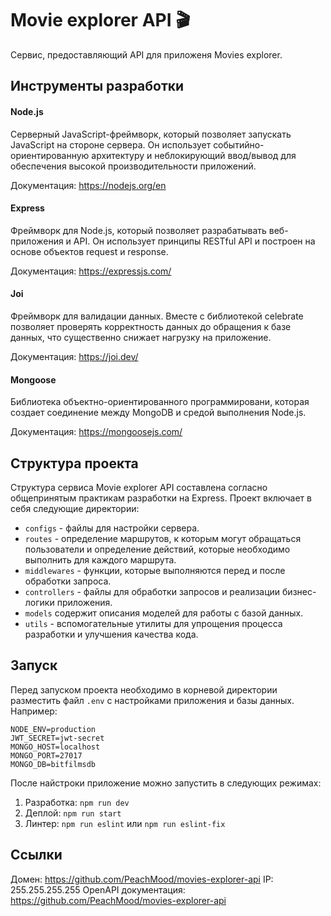 # Movie explorer API 🎬
Сервис, предоставляющий API для приложеня Movies explorer.

## Инструменты разработки
#### Node.js
Cерверный JavaScript-фреймворк, который позволяет запускать JavaScript на стороне сервера. Он использует событийно-ориентированную архитектуру и неблокирующий ввод/вывод для обеспечения высокой производительности приложений.

Документация: https://nodejs.org/en

#### Express
Фреймворк для Node.js, который позволяет разрабатывать веб-приложения и API. Он использует принципы RESTful API и построен на основе объектов request и response.

Документация: https://expressjs.com/

#### Joi
Фреймворк для валидации данных. Вместе с библиотекой сelebrate позволяет проверять корректность данных до обращения к базе данных, что существенно снижает нагрузку на приложение.

Документация: https://joi.dev/

#### Mongoose
Библиотека объектно-ориентированного программировани, которая создает соединение между MongoDB и средой выполнения Node.js.

Документация: https://mongoosejs.com/

## Структура проекта
Структура сервиса Movie explorer API составлена согласно общепринятым практикам разработки на Express. Проект включает в себя следующие директории:
* `configs` - файлы для настройки сервера.
* `routes` - определение маршрутов, к которым могут обращаться пользователи и определение действий, которые необходимо выполнить для каждого маршрута.
* `middlewares` - функции, которые выполняются перед и после обработки запроса.
* `controllers` - файлы для обработки запросов и реализации бизнес-логики приложения.
* `models` содержит описания моделей для работы с базой данных.
* `utils` - вспомогательные утилиты для упрощения процесса разработки и улучшения качества кода.

## Запуск
Перед запуском проекта необходимо в корневой директории разместить файл `.env` с настройками приложения и базы данных. Например:
```
NODE_ENV=production
JWT_SECRET=jwt-secret
MONGO_HOST=localhost
MONGO_PORT=27017
MONGO_DB=bitfilmsdb
```

После найстроки приложение можно запустить в следующих режимах:
1. Разработка: `npm run dev`
2. Деплой: `npm run start`
3. Линтер: `npm run eslint` или `npm run eslint-fix`

## Ссылки
Домен: https://github.com/PeachMood/movies-explorer-api
IP: 255.255.255.255
OpenAPI документация: https://github.com/PeachMood/movies-explorer-api
